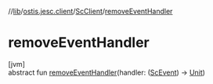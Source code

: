 //[lib](../../../index.md)/[ostis.jesc.client](../index.md)/[ScClient](index.md)/[removeEventHandler](remove-event-handler.md)

# removeEventHandler

[jvm]\
abstract fun [removeEventHandler](remove-event-handler.md)(handler: ([ScEvent](../../ostis.jesc.client.model.event/-sc-event/index.md)) -&gt; [Unit](https://kotlinlang.org/api/latest/jvm/stdlib/kotlin/-unit/index.html))
